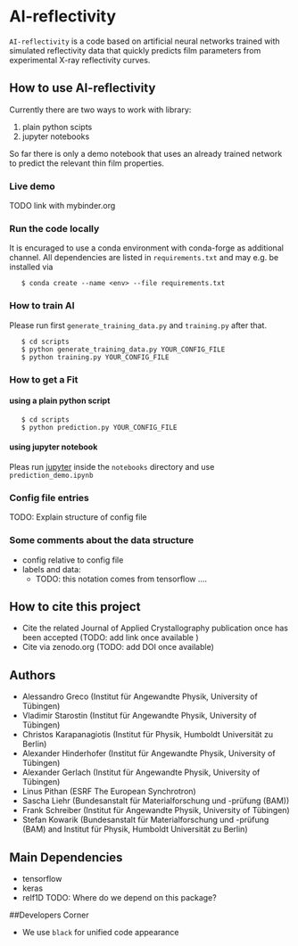 # AI-reflectivity
`AI-reflectivity` is a code based on artificial neural networks trained with simulated reflectivity data that quickly predicts film parameters from experimental X-ray reflectivity curves.

## How to use AI-reflectivity
Currently there are two ways to work with library:
1) plain python scipts
2) jupyter notebooks

So far there is only a demo notebook that uses an already trained network to predict the relevant thin film properties.

### Live demo
TODO link with mybinder.org

### Run the code locally
It is encuraged to use a conda environment with conda-forge as additional channel. All dependencies are listed in `requirements.txt` and may e.g. be installed via
```
   $ conda create --name <env> --file requirements.txt
```

### How to train AI
Please run first `generate_training_data.py` and `training.py` after that.
```
   $ cd scripts
   $ python generate_training_data.py YOUR_CONFIG_FILE
   $ python training.py YOUR_CONFIG_FILE
```

### How to get a Fit

#### using a plain python script
```
   $ cd scripts
   $ python prediction.py YOUR_CONFIG_FILE
```

#### using jupyter notebook
Pleas run [jupyter](https://jupyter-notebook-beginner-guide.readthedocs.io/en/latest/execute.html) inside the `notebooks` directory and use `prediction_demo.ipynb`

### Config file entries
TODO: Explain structure of config file

### Some comments about the data structure
- config relative to config file
- labels and data:
   - TODO: this notation comes from tensorflow .... 

## How to cite this project
- Cite the related Journal of Applied Crystallography publication once has been accepted (TODO: add link once available )
- Cite via zenodo.org (TODO: add DOI once available)

## Authors
- Alessandro Greco (Institut für Angewandte Physik, University of Tübingen)
- Vladimir Starostin (Institut für Angewandte Physik, University of Tübingen)
- Christos Karapanagiotis (Institut für Physik, Humboldt Universität zu Berlin)
- Alexander Hinderhofer (Institut für Angewandte Physik, University of Tübingen)
- Alexander Gerlach (Institut für Angewandte Physik, University of Tübingen)
- Linus Pithan (ESRF The European Synchrotron)
- Sascha Liehr (Bundesanstalt für Materialforschung und -prüfung (BAM))
- Frank Schreiber (Institut für Angewandte Physik, University of Tübingen)
- Stefan Kowarik (Bundesanstalt für Materialforschung und -prüfung (BAM) and Institut für Physik, Humboldt Universität zu Berlin)

## Main Dependencies 
- tensorflow
- keras
- relf1D  TODO: Where do we depend on this package?

##Developers Corner
- We use `black` for unified code appearance
